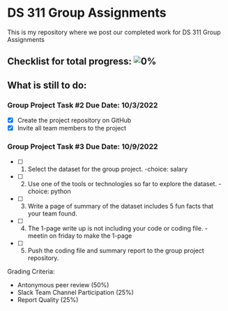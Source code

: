 # DS 311  Group Assignments
This is my repository where we post our completed work for DS 311 Group Assignments

## Checklist for total progress: ![0%](https://progress-bar.dev/0)
## What is still to do:
### Group Project Task #2 Due Date: 10/3/2022
- [x] Create the project repository on GitHub
- [x] Invite all team members to the project

### Group Project Task #3 Due Date: 10/9/2022
- [ ]  1. Select the dataset for the group project. -choice: salary<br>
- [ ]  2. Use one of the tools or technologies so far to explore the dataset. -choice: python<br>
- [ ]  3. Write a page of summary of the dataset includes 5 fun facts that your team found.<br>
- [ ]  4. The 1-page write up is not including your code or coding file. -meetin on friday to make the 1-page<br>
- [ ]  5. Push the coding file and summary report to the group project repository.<br>

Grading Criteria:
- Antonymous peer review (50%)
- Slack Team Channel Participation (25%)
- Report Quality (25%)
